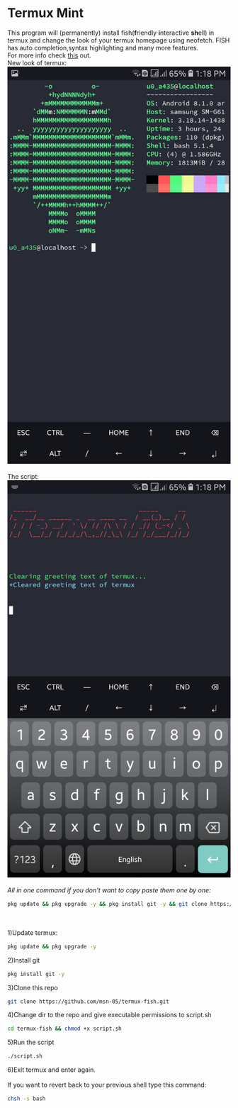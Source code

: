 # Termux Mint
This program will (permanently) install fish(<b>f</b>riendly <b>i</b>nteractive <b>sh</b>ell) in termux and change the look of your termux homepage using neofetch. FISH has auto completion,syntax highlighting and many more features.
<br>
For more info check <a href="https://fishshell.com" target="_blank">this</a> out.
<br>
New look of termux:
<img src="preview/Screenshot_20210419-131827_Termux.jpg">
<br><br>
The script:
<img src="preview/Screenshot_20210419-131801_Termux.jpg">
<br><br>
<i>All in one command if you don't want to copy paste them one by one:</i>
```bash
pkg update && pkg upgrade -y && pkg install git -y && git clone https://github.com/msn-05/termux-fish.git && cd termux-fish && chmod +x script.sh && ./script.sh
```
<br><br>
1)Update termux:
```bash
pkg update && pkg upgrade -y
```
2)Install git
```bash
pkg install git -y
```
3)Clone this repo
```bash
git clone https://github.com/msn-05/termux-fish.git
```
4)Change dir to the repo and give executable permissions to script.sh
```bash
cd termux-fish && chmod +x script.sh
```
5)Run the script
```bash
./script.sh
```
6)Exit termux and enter again.
<br><br>
If you want to revert back to your previous shell type this command:<br>
```bash
chsh -s bash
```
